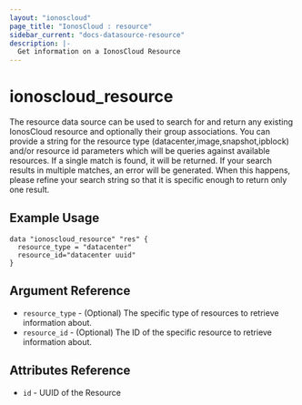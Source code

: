 ```yaml
---
layout: "ionoscloud"
page_title: "IonosCloud : resource"
sidebar_current: "docs-datasource-resource"
description: |-
  Get information on a IonosCloud Resource
---
```


# ionoscloud\_resource

The resource data source can be used to search for and return any existing IonosCloud resource and optionally their group associations. You can provide a string for the resource type (datacenter,image,snapshot,ipblock) and/or resource id parameters which will be queries against available resources. If a single match is found, it will be returned. If your search results in multiple matches, an error will be generated. When this happens, please refine your search string so that it is specific enough to return only one result.

## Example Usage

```hcl
data "ionoscloud_resource" "res" {
  resource_type = "datacenter"
  resource_id="datacenter uuid"
}
```

## Argument Reference

 * `resource_type` - (Optional) The specific type of resources to retrieve information about.
 * `resource_id` - (Optional) The ID of the specific resource to retrieve information about.

## Attributes Reference

 * `id` - UUID of the Resource
